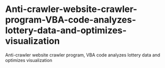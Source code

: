 # Anti-crawler-website-crawler-program-VBA-code-analyzes-lottery-data-and-optimizes-visualization
Anti-crawler website crawler program, VBA code analyzes lottery data and optimizes visualization
